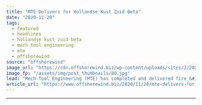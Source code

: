 ```yaml
---
title: "MTE Delivers for Hollandse Kust Zuid Beta"
date: "2020-11-20"
tags: 
  - featured
  - headlines
  - hollandse kust zuid beta
  - mech tool engineering
  - mte
  - offshorewind
source: "offshorewind"
image_url: "https://cdn.offshorewind.biz/wp-content/uploads/sites/2/2020/11/20132033/MTE-Delivers-for-Hollandse-Kust-Zuid-Beta.jpg"
image_fp: "/assets/img/post_thumbnails/80.jpg"
lead: "Mech-Tool Engineering (MTE) has completed and delivered fire &#38; blast walls for the Hollandse"
article_url: "https://www.offshorewind.biz/2020/11/20/mte-delivers-for-hollandse-kust-zuid-beta/"
---
```


---
